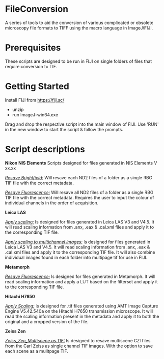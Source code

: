 # FileConversion
A series of tools to aid the conversion of various complicated or obsolete microscopy file formats to TIFF using the macro language in ImageJ/FIJI.

# Prerequisites
These scripts are designed to be run in FIJI on single folders of files that require conversion to TIF.

# Getting Started
Install FIJI from https://fiji.sc/
 - unzip
 - run ImageJ-win64.exe

Drag and drop the respective script into the main window of FIJI. Use 'RUN' in the new window to start the script & follow the prompts.

# Script descriptions
__Nikon NIS Elements__ 
Scripts designed for files generated in NIS Elements V xx.xx

[_Resave Brightfield:_](Nikon_NIS.Elements_Resave.brightfield.groovy) Will resave each ND2 files of a folder as a single RBG TIF file with the correct metadata.

[_Resave Fluorescence:_](Nikon_NIS.Elements_Resave.fluorescence.ijm) Will resave all ND2 files of a folder as a single RBG TIF file with the correct metadata. Requires the user to input the colour of individual channels in the order of acquisition.

__Leica LAS__

[_Apply scaling:_](Leica_LAS_Apply.Scaling.ijm) Is designed for files generated in Leica LAS V3 and V4.5. It will read scaling information from .anx, .eax & .cal.xml files and apply it to the corresponding TIF file.

[_Apply scaling to multichannel images:_](Leica_LAS_Multichannel.Apply.Scaling.ijm) Is designed for files generated in Leica LAS V3 and V4.5. It will read scaling information from .anx, .eax & .cal.xml files and apply it to the corresponding TIF file. It will also combine individual images found in each folder into multipage tif for use in FIJI.

__Metamorph__

[_Resave Fluorescence:_](Metamorph_Resave.fluorescence.ijm) Is designed for files generated in Metamorph. It will read scaling information and apply a LUT based on the filterset and apply it to the corresponding TIF file. 

__Hitachi H7650__

[_Apply Scaling:_](Hitachi_H7650_Apply.Scaling.ijm) Is designed for .tif files generated using AMT Image Capture Engine V5.42.540a on the Hitachi H7650 transmission microscope. It will read the scaling information present in the metadata and apply it to both the original and a cropped version of the file.

__Zeiss Zen__

[_Zeiss_Zen_Multiscene.as.TIF:_](Zeiss_Zen_Multiscene.as.TIF.ijm) Is designed to resave multiscene CZI files from the Carl Zeiss as single channel TIF images. With the option to save each scene as a mulitpage TIF.

